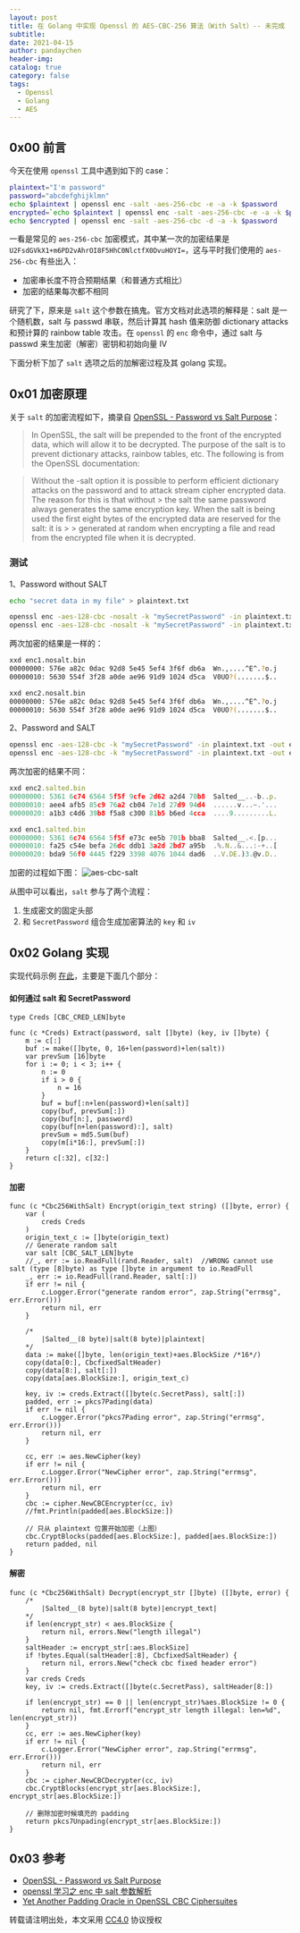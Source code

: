 ```yaml
---
layout: post
title: 在 Golang 中实现 Openssl 的 AES-CBC-256 算法（With Salt）-- 未完成
subtitle:
date: 2021-04-15
author: pandaychen
header-img:
catalog: true
category: false
tags:
  - Openssl
  - Golang
  - AES
---
```


## 0x00 前言

今天在使用 `openssl` 工具中遇到如下的 case：

```bash
plaintext="I'm password"
password="abcdefghijklmn"
echo $plaintext | openssl enc -salt -aes-256-cbc -e -a -k $password
encrypted=`echo $plaintext | openssl enc -salt -aes-256-cbc -e -a -k $password`
echo $encrypted | openssl enc -salt -aes-256-cbc -d -a -k $password
```

一看是常见的 `aes-256-cbc` 加密模式，其中某一次的加密结果是 `U2FsdGVkX1+m6PD2vAhrOI8F5HhC0NlctfX0DvuHOYI=`，这与平时我们使用的 `aes-256-cbc` 有些出入：

- 加密串长度不符合预期结果（和普通方式相比）
- 加密的结果每次都不相同

研究了下，原来是 `salt` 这个参数在搞鬼。官方文档对此选项的解释是：salt 是一个随机数，salt 与 passwd 串联，然后计算其 hash 值来防御 dictionary attacks 和预计算的 rainbow table 攻击。在 `openssl` 的 `enc` 命令中，通过 salt 与 passwd 来生加密（解密）密钥和初始向量 IV

下面分析下加了 `salt` 选项之后的加解密过程及其 golang 实现。

## 0x01 加密原理

关于 `salt` 的加密流程如下，摘录自 [OpenSSL - Password vs Salt Purpose](https://stackoverflow.com/questions/17297637/openssl-password-vs-salt-purpose/17297740)：

> In OpenSSL, the salt will be prepended to the front of the encrypted data, which will allow it to be decrypted. The purpose of the salt is to prevent dictionary attacks, rainbow tables, etc. The following is from the OpenSSL documentation:

> Without the -salt option it is possible to perform efficient dictionary attacks on the password and to attack stream cipher encrypted data. The reason for this is that without > the salt the same password always generates the same encryption key. When the salt is being used the first eight bytes of the encrypted data are reserved for the salt: it is > > generated at random when encrypting a file and read from the encrypted file when it is decrypted.

### 测试

1、Password without SALT<br>

```bash
echo "secret data in my file" > plaintext.txt

openssl enc -aes-128-cbc -nosalt -k "mySecretPassword" -in plaintext.txt -out enc1.nosalt.bin
openssl enc -aes-128-cbc -nosalt -k "mySecretPassword" -in plaintext.txt -out enc2.nosalt.bin
```

两次加密的结果是一样的：

```bash
xxd enc1.nosalt.bin
00000000: 576e a82c 0dac 92d8 5e45 5ef4 3f6f db6a  Wn.,....^E^.?o.j
00000010: 5630 554f 3f28 a0de ae96 91d9 1024 d5ca  V0UO?(.......$..

xxd enc2.nosalt.bin
00000000: 576e a82c 0dac 92d8 5e45 5ef4 3f6f db6a  Wn.,....^E^.?o.j
00000010: 5630 554f 3f28 a0de ae96 91d9 1024 d5ca  V0UO?(.......$..
```

2、Password and SALT<br>

```bash
openssl enc -aes-128-cbc -k "mySecretPassword" -in plaintext.txt -out enc2.salted.bin
openssl enc -aes-128-cbc -k "mySecretPassword" -in plaintext.txt -out enc1.salted.bin
```

两次加密的结果不同：

```javascript
xxd enc2.salted.bin
00000000: 5361 6c74 6564 5f5f 9cfe 2d62 a2d4 70b8  Salted__..-b..p.
00000010: aee4 afb5 85c9 76a2 cb04 7e1d 27d9 94d4  ......v...~.'...
00000020: a1b3 c4d6 39b8 f5a8 c300 81b5 b6ed 4cca  ....9.........L.
```

```javascript
xxd enc1.salted.bin
00000000: 5361 6c74 6564 5f5f e73c ee5b 701b bba8  Salted__.<.[p...
00000010: fa25 c54e befa 26dc ddb1 3a2d 2bd7 a95b  .%.N..&...:-+..[
00000020: bda9 56f0 4445 f229 3398 4076 1044 dad6  ..V.DE.)3.@v.D..
```

加密的过程如下图：
![aes-cbc-salt](https://raw.githubusercontent.com/pandaychen/pandaychen.github.io/master/blog_img/crypto/openssl_aes_cbc_salt.png)

从图中可以看出，`salt` 参与了两个流程：

1.  生成密文的固定头部
2.  和 `SecretPassword` 组合生成加密算法的 `key` 和 `iv`

## 0x02 Golang 实现

实现代码示例 [在此](https://github.com/pandaychen/goes-wrapper/blob/master/pycrypto/aes_cbc_salt.go)，主要是下面几个部分：

#### 如何通过 salt 和 SecretPassword

```golang
type Creds [CBC_CRED_LEN]byte

func (c *Creds) Extract(password, salt []byte) (key, iv []byte) {
	m := c[:]
	buf := make([]byte, 0, 16+len(password)+len(salt))
	var prevSum [16]byte
	for i := 0; i < 3; i++ {
		n := 0
		if i > 0 {
			n = 16
		}
		buf = buf[:n+len(password)+len(salt)]
		copy(buf, prevSum[:])
		copy(buf[n:], password)
		copy(buf[n+len(password):], salt)
		prevSum = md5.Sum(buf)
		copy(m[i*16:], prevSum[:])
	}
	return c[:32], c[32:]
}
```

#### 加密

```golang
func (c *Cbc256WithSalt) Encrypt(origin_text string) ([]byte, error) {
	var (
		creds Creds
	)
	origin_text_c := []byte(origin_text)
	// Generate random salt
	var salt [CBC_SALT_LEN]byte
	//_, err := io.ReadFull(rand.Reader, salt)	//WRONG cannot use salt (type [8]byte) as type []byte in argument to io.ReadFull
	_, err := io.ReadFull(rand.Reader, salt[:])
	if err != nil {
		c.Logger.Error("generate random error", zap.String("errmsg", err.Error()))
		return nil, err
	}

	/*
		|Salted__(8 byte)|salt(8 byte)|plaintext|
	*/
	data := make([]byte, len(origin_text)+aes.BlockSize /*16*/)
	copy(data[0:], CbcfixedSaltHeader)
	copy(data[8:], salt[:])
	copy(data[aes.BlockSize:], origin_text_c)

	key, iv := creds.Extract([]byte(c.SecretPass), salt[:])
	padded, err := pkcs7Pading(data)
	if err != nil {
		c.Logger.Error("pkcs7Pading error", zap.String("errmsg", err.Error()))
		return nil, err
	}

	cc, err := aes.NewCipher(key)
	if err != nil {
		c.Logger.Error("NewCipher error", zap.String("errmsg", err.Error()))
		return nil, err
	}
	cbc := cipher.NewCBCEncrypter(cc, iv)
	//fmt.Println(padded[aes.BlockSize:])

	// 只从 plaintext 位置开始加密（上图）
	cbc.CryptBlocks(padded[aes.BlockSize:], padded[aes.BlockSize:])
	return padded, nil
}
```

#### 解密

```golang
func (c *Cbc256WithSalt) Decrypt(encrypt_str []byte) ([]byte, error) {
	/*
		|Salted__(8 byte)|salt(8 byte)|encrypt_text|
	*/
	if len(encrypt_str) < aes.BlockSize {
		return nil, errors.New("length illegal")
	}
	saltHeader := encrypt_str[:aes.BlockSize]
	if !bytes.Equal(saltHeader[:8], CbcfixedSaltHeader) {
		return nil, errors.New("check cbc fixed header error")
	}
	var creds Creds
	key, iv := creds.Extract([]byte(c.SecretPass), saltHeader[8:])

	if len(encrypt_str) == 0 || len(encrypt_str)%aes.BlockSize != 0 {
		return nil, fmt.Errorf("encrypt_str length illegal: len=%d", len(encrypt_str))
	}
	cc, err := aes.NewCipher(key)
	if err != nil {
		c.Logger.Error("NewCipher error", zap.String("errmsg", err.Error()))
		return nil, err
	}
	cbc := cipher.NewCBCDecrypter(cc, iv)
	cbc.CryptBlocks(encrypt_str[aes.BlockSize:], encrypt_str[aes.BlockSize:])

	// 删除加密时候填充的 padding
	return pkcs7Unpading(encrypt_str[aes.BlockSize:])
}
```

## 0x03 参考

- [OpenSSL - Password vs Salt Purpose](https://stackoverflow.com/questions/17297637/openssl-password-vs-salt-purpose/17297740)
- [openssl 学习之 enc 中 salt 参数解析](https://blog.csdn.net/kkxgx/article/details/12879367)
- [Yet Another Padding Oracle in OpenSSL CBC Ciphersuites](https://blog.cloudflare.com/yet-another-padding-oracle-in-openssl-cbc-ciphersuites/)

转载请注明出处，本文采用 [CC4.0](http://creativecommons.org/licenses/by-nc-nd/4.0/) 协议授权

